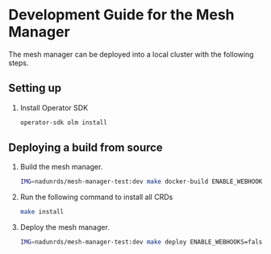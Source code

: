 # Development Guide for the Mesh Manager

The mesh manager can be deployed into a local cluster with the following steps.

## Setting up

1. Install Operator SDK
   ```bash
   operator-sdk olm install
   ```

## Deploying a build from source

1. Build the mesh manager.
   ```bash
   IMG=nadunrds/mesh-manager-test:dev make docker-build ENABLE_WEBHOOKS=false
   ```
2. Run the following command to install all CRDs
   ```bash
   make install
   ```
3. Deploy the mesh manager.
   ```bash
   IMG=nadunrds/mesh-manager-test:dev make deploy ENABLE_WEBHOOKS=false
   ```
